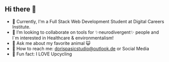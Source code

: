 ## Hi there 👋

- 🌱 Currently, I'm a Full Stack Web Development Student at Digital Careers Institute.
- 👯 I’m looking to collaborate on tools for ✨neurodivergent✨ people and I`m interested in Healthcare & environmentalism! 
- 💬 Ask me about my favorite animal 😺
- 📨 How to reach me: dorispasicstudio@outlook.de or Social Media
- 🥳 Fun fact: I LOVE Upcycling



<!--
**DorisPasic/DorisPasic** is a ✨ _special_ ✨ repository because its `README.md` (this file) appears on your GitHub profile.

Here are some ideas to get you started:
  
- 🤔 I’m looking for help with ...
- 🔭 I’m currently working on ...
-->
